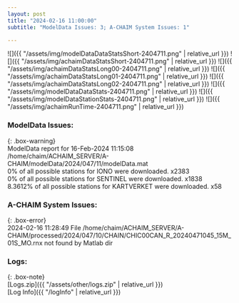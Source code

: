 ```yaml
---
layout: post
title: "2024-02-16 11:00:00"
subtitle: "ModelData Issues: 3; A-CHAIM System Issues: 1"

---
```


![]({{ "/assets/img/modelDataDataStatsShort-2404711.png" | relative_url }})
![]({{ "/assets/img/achaimDataStatsShort-2404711.png" | relative_url }})
![]({{ "/assets/img/achaimDataStatsLong00-2404711.png" | relative_url }})
![]({{ "/assets/img/achaimDataStatsLong01-2404711.png" | relative_url }})
![]({{ "/assets/img/achaimDataStatsLong02-2404711.png" | relative_url }})
![]({{ "/assets/img/modelDataDataStats-2404711.png" | relative_url }})
![]({{ "/assets/img/modelDataStationStats-2404711.png" | relative_url }})
![]({{ "/assets/img/achaimRunTime-2404711.png" | relative_url }})


### ModelData Issues:  
  
{: .box-warning}  
 ModelData report for 16-Feb-2024 11:15:08   
 /home/chaim/ACHAIM_SERVER/A-CHAIM/modelData/2024/047/11/modelData.mat   
 0% of all possible stations for IONO were downloaded. x2383   
 0% of all possible stations for SENTINEL were downloaded. x1838   
 8.3612% of all possible stations for KARTVERKET were downloaded. x58   
  
### A-CHAIM System Issues:  
  
{: .box-error}  
2024-02-16 11:28:49 File /home/chaim/ACHAIM_SERVER/A-CHAIM/processed/2024/047/10/CHAIN/CHIC00CAN_R_20240471045_15M_01S_MO.rnx not found by Matlab dir  

### Logs:  
  
{: .box-note}  
[Logs.zip]({{ "/assets/other/logs.zip" | relative_url }})  
[Log Info]({{ "/logInfo" | relative_url }})  
